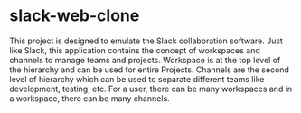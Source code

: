 # slack-web-clone

This project is designed to emulate the Slack collaboration software. Just like Slack,
this application contains the concept of workspaces and channels to manage teams and
projects. Workspace is at the top level of the hierarchy and can be used for entire
Projects. Channels are the second level of hierarchy which can be used to separate
different teams like development, testing, etc. For a user, there can be many workspaces
and in a workspace, there can be many channels.
